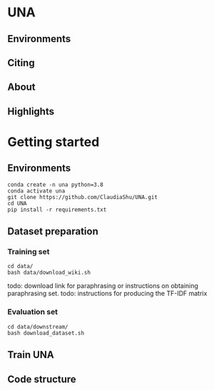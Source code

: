 # UNA


## Environments

## Citing

## About

## Highlights

# Getting started

## Environments

```
conda create -n una python=3.8
conda activate una
git clone https://github.com/ClaudiaShu/UNA.git
cd UNA
pip install -r requirements.txt
```

## Dataset preparation

### Training set

```
cd data/
bash data/download_wiki.sh
```


todo: download link for paraphrasing or instructions on obtaining paraphrasing set.
todo: instructions for producing the TF-IDF matrix


### Evaluation set
```
cd data/downstream/
bash download_dataset.sh
```


## Train UNA

## Code structure

